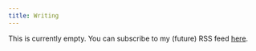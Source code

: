 ```yaml
---
title: Writing
---
```


This is currently empty. You can subscribe to my (future) RSS feed [here](./post/index.xml).
